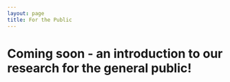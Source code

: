 ```yaml
---
layout: page
title: For the Public
---
```


<h1>Coming soon - an introduction to our research for the general public!</h1>

